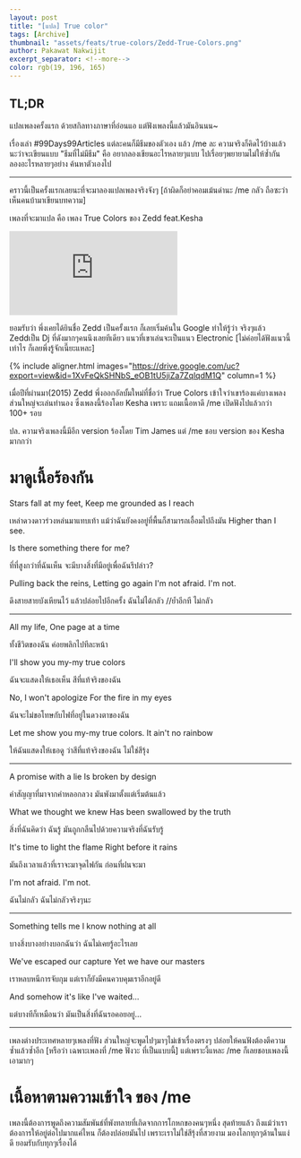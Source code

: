 ```yaml
---
layout: post
title: "[แปล] True color"
tags: [Archive]
thumbnail: "assets/feats/true-colors/Zedd-True-Colors.png"
author: Pakawat Nakwijit
excerpt_separator: <!--more-->
color: rgb(19, 196, 165)
---
```


## TL;DR

แปลเพลงครั้งแรก ด้วยสกิลทางภาษาที่อ่อนแอ แต่ฟังเพลงนี้แล้วมันอินนน~
<!--more-->

เรื่องเล่า #99Days99Articles แต่ละคนก็มีธีมของตัวเอง แล้ว /me ละ ความจริงก็คิดไว้บ้างแล้วนะว่าจะเขียนแบบ "ธีมที่ไม่มีธีม" คือ อยากลองเขียนอะไรหลายๆแบบ ไปเรื่อยๆพยายามไม่ให้ซ้ำกัน ลองอะไรหลายๆอย่าง ค้นหาตัวเองไป

----------------------

คราวนี้เป็นครั้งแรกเลยนะที่จะมาลองแปลเพลงจริงจังๆ [ถ้าผิดก็อย่าคอมเม้นด่านะ /me กลัว ถือซะว่าเห็นคนบ้ามาเขียนบทความ]

เพลงที่จะมาแปล คือ เพลง True Colors ของ Zedd feat.Kesha

<div class="video-container">
    <iframe class="video" src="https://www.youtube.com/embed/weEV0Jf0Urk" frameborder="0" scrolling="no" webkitAllowFullScreen mozallowfullscreen allowFullScreen></iframe>
</div>

ยอมรับว่า พึ่งเคยได้ยินชื่อ Zedd เป็นครั้งแรก ก็เลยเริ่มค้นใน Google ทำให้รู้ว่า จริงๆแล้ว Zeddเป็น Dj ที่ดังมากๆคนนึงเลยทีเดียว แนวที่เขาเล่นจะเป็นแนว Electronic [ไม่ค่อยได้ฟังแนวนี้เท่าไร ก็เลยพึ่งรู้จักเนี๊ยะแหละ]

{% include aligner.html images="https://drive.google.com/uc?export=view&id=1XvFeQkSHNbS_eOB1tU5jiZa7ZqlqdM1Q" column=1 %}

เมื่อปีที่ผ่านมา(2015) Zedd พึ่งออกอัลบั้มใหม่ที่ชื่อว่า True Colors เข้าใจว่าเขาร้องแค่บางเพลง ส่วนใหญ่จะเล่นทำนอง ซึ่งเพลงนี้ร้องโดย Kesha เพราะ แถมเนื้อหาดี /me เปิดฟังไปแล้วกว่า 100+ รอบ

ปล. ความจริงเพลงนี้มีอีก version ร้องโดย Tim James แต่ /me ชอบ version ของ Kesha มากกว่า

# มาดูเนื้อร้องกัน

Stars fall at my feet,
Keep me grounded as I reach

เหล่าดวงดาวร่วงหล่นมาแทบเท้า แม้ว่าฉันยังคงอยู่ที่พื้นก็สามารถเอื้อมไปถึงมัน
Higher than I see.

Is there something there for me?

ที่ที่สูงกว่าที่ฉันเห็น จะมีบางสิ่งที่มีอยู่เพื่อฉันรึปล่าว?

Pulling back the reins,
Letting go again
I'm not afraid. I'm not.

ดึงสายสายบังเหียนไว้ แล้วปล่อยไปอีกครั้ง
ฉันไม่ได้กลัว //ย้ำอีกที ไม่กลัว

------------

All my life,
One page at a time


ทั้งชีวิตของฉัน ค่อยพลิกไปทีละหน้า

I'll show you my-my true colors

ฉันจะแสดงให้เธอเห็น สีที่แท้จริงของฉัน

No, I won't apologize
For the fire in my eyes

ฉันจะไม่ขอโทษกับไฟที่อยู่ในดวงตาของฉัน

Let me show you my-my true colors.
It ain't no rainbow

ให้ฉันแสดงให้เธอดู ว่าสีที่แท้จริงของฉัน ไม่ใช่สีรุ้ง

--------------

A promise with a lie
Is broken by design

คำสัญญาที่มาจากคำหลอกลวง มันพังมาตั้งแต่เริ่มต้นแล้ว

What we thought we knew
Has been swallowed by the truth

สิ่งที่ฉันคิดว่า ฉันรู้ มันถูกกลืนไปด้วยความจริงที่ฉันรับรู้

It's time to light the flame
Right before it rains

มันถึงเวลาแล้วที่เราจะมาจุดไฟกัน ก่อนที่ฝนจะมา

I'm not afraid. I'm not.

ฉันไม่กลัว ฉันไม่กลัวจริงๆนะ

-----------------
Something tells me I know nothing at all

บางสิ่งบางอย่างบอกฉันว่า ฉันไม่เคยรู้อะไรเลย

We've escaped our capture
Yet we have our masters

เราหลบหนีการจับกุม แต่เราก็ยังมีคนควบคุมเราอีกอยู่ดี

And somehow it's like I've waited...

แต่บางทีก็เหมือนว่า มันเป็นสิ่งที่ฉันรอคอยอยู่...

--------------

เพลงต่างประเทศหลายๆเพลงที่ฟัง ส่วนใหญ่จะพูดไปๆมาๆไม่เข้าเรื่องตรงๆ ปล่อยให้คนฟังต้องตีความซ้ำแล้วซ้ำอีก [หรือว่า เฉพาะเพลงที่ /me ฟังวะ ที่เป็นแบบนี้] แต่เพราะงี้แหละ /me ก็เลยชอบเพลงนี้เอามากๆ

# เนื้อหาตามความเข้าใจ ของ /me

เพลงนี้ต้องการพูดถึงความสัมพันธ์ที่พังทลายที่เกิดจากการโกหกของคนๆหนึ่ง สุดท้ายแล้ว ถึงแม้ว่าเราต้องการให้อยู่ต่อไปมากแค่ไหน ก็ต้องปล่อยมันไป เพราะเราไม่ใช่สีรุ้งที่สวยงาม มองโลกทุกๆด้านในแง่ดี ยอมรับกับทุกๆเรื่องได้
